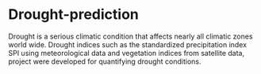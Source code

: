 # Drought-prediction
Drought is a serious climatic condition that affects nearly all climatic zones world wide. Drought indices such as the standardized precipitation index SPI using meteorological data and vegetation indices from satellite data, project were developed for quantifying drought conditions.
